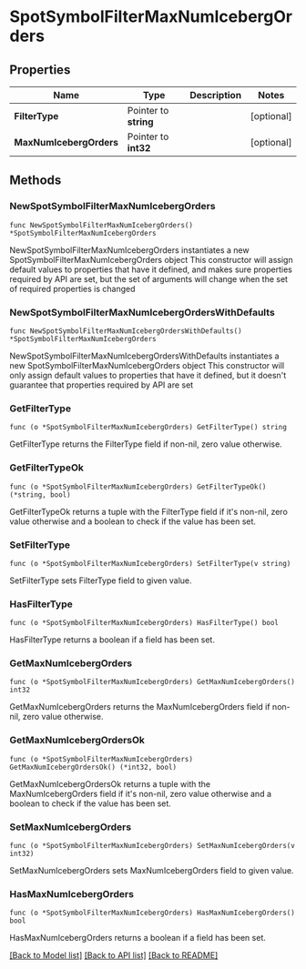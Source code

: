 # SpotSymbolFilterMaxNumIcebergOrders

## Properties

Name | Type | Description | Notes
------------ | ------------- | ------------- | -------------
**FilterType** | Pointer to **string** |  | [optional] 
**MaxNumIcebergOrders** | Pointer to **int32** |  | [optional] 

## Methods

### NewSpotSymbolFilterMaxNumIcebergOrders

`func NewSpotSymbolFilterMaxNumIcebergOrders() *SpotSymbolFilterMaxNumIcebergOrders`

NewSpotSymbolFilterMaxNumIcebergOrders instantiates a new SpotSymbolFilterMaxNumIcebergOrders object
This constructor will assign default values to properties that have it defined,
and makes sure properties required by API are set, but the set of arguments
will change when the set of required properties is changed

### NewSpotSymbolFilterMaxNumIcebergOrdersWithDefaults

`func NewSpotSymbolFilterMaxNumIcebergOrdersWithDefaults() *SpotSymbolFilterMaxNumIcebergOrders`

NewSpotSymbolFilterMaxNumIcebergOrdersWithDefaults instantiates a new SpotSymbolFilterMaxNumIcebergOrders object
This constructor will only assign default values to properties that have it defined,
but it doesn't guarantee that properties required by API are set

### GetFilterType

`func (o *SpotSymbolFilterMaxNumIcebergOrders) GetFilterType() string`

GetFilterType returns the FilterType field if non-nil, zero value otherwise.

### GetFilterTypeOk

`func (o *SpotSymbolFilterMaxNumIcebergOrders) GetFilterTypeOk() (*string, bool)`

GetFilterTypeOk returns a tuple with the FilterType field if it's non-nil, zero value otherwise
and a boolean to check if the value has been set.

### SetFilterType

`func (o *SpotSymbolFilterMaxNumIcebergOrders) SetFilterType(v string)`

SetFilterType sets FilterType field to given value.

### HasFilterType

`func (o *SpotSymbolFilterMaxNumIcebergOrders) HasFilterType() bool`

HasFilterType returns a boolean if a field has been set.

### GetMaxNumIcebergOrders

`func (o *SpotSymbolFilterMaxNumIcebergOrders) GetMaxNumIcebergOrders() int32`

GetMaxNumIcebergOrders returns the MaxNumIcebergOrders field if non-nil, zero value otherwise.

### GetMaxNumIcebergOrdersOk

`func (o *SpotSymbolFilterMaxNumIcebergOrders) GetMaxNumIcebergOrdersOk() (*int32, bool)`

GetMaxNumIcebergOrdersOk returns a tuple with the MaxNumIcebergOrders field if it's non-nil, zero value otherwise
and a boolean to check if the value has been set.

### SetMaxNumIcebergOrders

`func (o *SpotSymbolFilterMaxNumIcebergOrders) SetMaxNumIcebergOrders(v int32)`

SetMaxNumIcebergOrders sets MaxNumIcebergOrders field to given value.

### HasMaxNumIcebergOrders

`func (o *SpotSymbolFilterMaxNumIcebergOrders) HasMaxNumIcebergOrders() bool`

HasMaxNumIcebergOrders returns a boolean if a field has been set.


[[Back to Model list]](../README.md#documentation-for-models) [[Back to API list]](../README.md#documentation-for-api-endpoints) [[Back to README]](../README.md)


